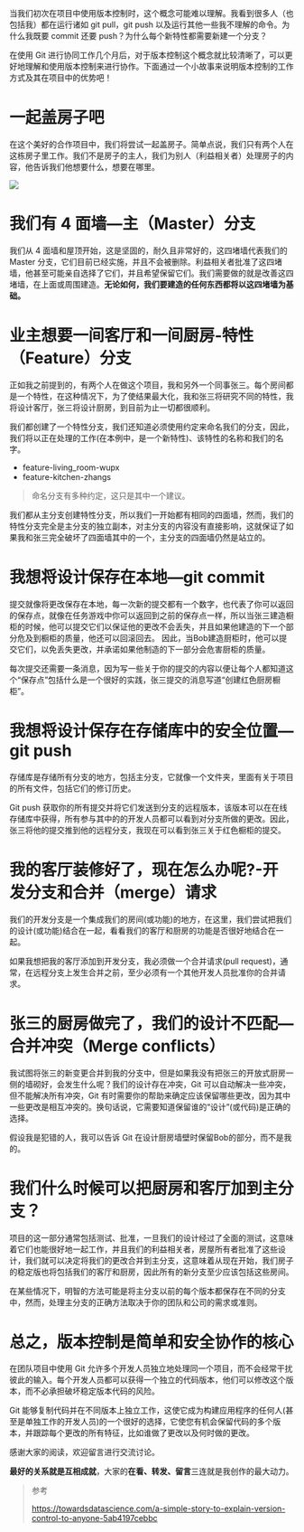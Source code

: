 当我们初次在项目中使用版本控制时，这个概念可能难以理解。我看到很多人（也包括我）都在运行诸如 git pull，git push 以及运行其他一些我不理解的命令。为什么我既要 commit 还要 push？为什么每个新特性都需要新建一个分支？

在使用 Git 进行协同工作几个月后，对于版本控制这个概念就比较清晰了，可以更好地理解和使用版本控制来进行协作。下面通过一个小故事来说明版本控制的工作方式及其在项目中的优势吧！

# 一起盖房子吧

在这个美好的合作项目中，我们将尝试一起盖房子。简单点说，我们只有两个人在这栋房子里工作。我们不是房子的主人，我们为别人（利益相关者）处理房子的内容，他告诉我们他想要什么，想要在哪里。

![](https://img-blog.csdnimg.cn/20200621185116694.png)

# 我们有 4 面墙—主（Master）分支

我们从 4 面墙和屋顶开始，这是坚固的，耐久且非常好的，这四堵墙代表我们的 Master 分支，它们目前已经实施，并且不会被删除。利益相关者批准了这四堵墙，他甚至可能亲自选择了它们，并且希望保留它们。我们需要做的就是改善这四堵墙，在上面或周围建造。**无论如何，我们要建造的任何东西都将以这四堵墙为基础。**

# 业主想要一间客厅和一间厨房-特性（Feature）分支

正如我之前提到的，有两个人在做这个项目，我和另外一个同事张三。每个房间都是一个特性，在这种情况下，为了使结果最大化，我和张三将研究不同的特性，我将设计客厅，张三将设计厨房，到目前为止一切都很顺利。

我们都创建了一个特性分支，我们还知道必须使用约定来命名我们的分支，因此，我们将以正在处理的工作(在本例中，是一个新特性)、该特性的名称和我们的名字。

- feature-living_room-wupx
- feature-kitchen-zhangs

> 命名分支有多种约定，这只是其中一个建议。

我们都从主分支创建特性分支，所以我们一开始都有相同的四面墙，然而，我们的特性分支完全是主分支的独立副本，对主分支的内容没有直接影响，这就保证了如果我和张三完全破坏了四面墙其中的一个，主分支的四面墙仍然是站立的。

# 我想将设计保存在本地—git commit

提交就像将更改保存在本地，每一次新的提交都有一个数字，也代表了你可以返回的保存点，就像在任务游戏中你可以返回到之前的保存点一样，所以当张三建造橱柜的时候，他可以提交它们以保证他的更改不会丢失，并且如果他建造的下一个部分危及到橱柜的质量，他还可以回滚回去。
因此，当Bob建造厨柜时，他可以提交它们，以免丢失更改，并承诺如果他制造的下一部分会危害厨柜的质量。

每次提交还需要一条消息，因为写一些关于你的提交的内容以便让每个人都知道这个“保存点”包括什么是一个很好的实践，张三提交的消息写道“创建红色厨房橱柜”。

# 我想将设计保存在存储库中的安全位置—git push

存储库是存储所有分支的地方，包括主分支，它就像一个文件夹，里面有关于项目的所有文件，包括它们的修订历史。

Git push 获取你的所有提交并将它们发送到分支的远程版本，该版本可以在在线存储库中获得，所有参与其中的的开发人员都可以看到对分支所做的更改。因此，张三将他的提交推到他的远程分支，我现在可以看到张三关于红色橱柜的提交。

# 我的客厅装修好了，现在怎么办呢?-开发分支和合并（merge）请求

我们的开发分支是一个集成我们的房间(或功能)的地方，在这里，我们尝试把我们的设计(或功能)结合在一起，看看我们的客厅和厨房的功能是否很好地结合在一起。

如果我想把我的客厅添加到开发分支，我必须做一个合并请求(pull request)，通常，在远程分支上发生合并之前，至少必须有一个其他开发人员批准你的合并请求。

# 张三的厨房做完了，我们的设计不匹配—合并冲突（Merge conflicts）

我试图将张三的新变更合并到我的分支中，但是如果我没有把张三的开放式厨房一侧的墙砌好，会发生什么呢？我们的设计存在冲突，Git 可以自动解决一些冲突，但不能解决所有冲突，Git 有时需要你的帮助来确定应该保留哪些更改，因为其中一些更改是相互冲突的。换句话说，它需要知道保留谁的“设计”(或代码)是正确的选择。

假设我是犯错的人，我可以告诉 Git 在设计厨房墙壁时保留Bob的部分，而不是我的。

# 我们什么时候可以把厨房和客厅加到主分支？

项目的这一部分通常包括测试、批准，一旦我们的设计经过了全面的测试，这意味着它们也能很好地一起工作，并且我们的利益相关者，房屋所有者批准了这些设计，我们就可以决定将我们的更改合并到主分支，这意味着从现在开始，我们房子的稳定版也将包括我们的客厅和厨房，因此所有的新分支至少应该包括这些房间。

在某些情况下，明智的方法可能是将主分支以前的每个版本都保存在不同的分支中，然而，处理主分支的正确方法取决于你的团队和公司的需求或准则。

# 总之，版本控制是简单和安全协作的核心

在团队项目中使用 Git 允许多个开发人员独立地处理同一个项目，而不会经常干扰彼此的输入。每个开发人员都可以获得一个独立的代码版本，他们可以修改这个版本，而不必承担破坏稳定版本代码的风险。

Git 能够复制代码并在不同版本上独立工作，这使它成为构建应用程序的任何人(甚至是单独工作的开发人员)的一个很好的选择，它使您有机会保留代码的多个版本，并跟踪每个更改的所有特征，比如谁做了更改以及何时做的更改。

感谢大家的阅读，欢迎留言进行交流讨论。

**最好的关系就是互相成就**，大家的**在看、转发、留言**三连就是我创作的最大动力。

> 参考
>
> https://towardsdatascience.com/a-simple-story-to-explain-version-control-to-anyone-5ab4197cebbc
